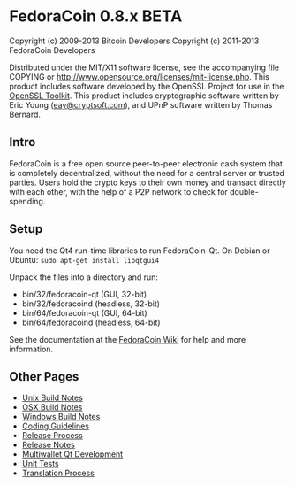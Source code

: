 FedoraCoin 0.8.x BETA
====================

Copyright (c) 2009-2013 Bitcoin Developers
Copyright (c) 2011-2013 FedoraCoin Developers

Distributed under the MIT/X11 software license, see the accompanying
file COPYING or http://www.opensource.org/licenses/mit-license.php.
This product includes software developed by the OpenSSL Project for use in the [OpenSSL Toolkit](http://www.openssl.org/). This product includes
cryptographic software written by Eric Young ([eay@cryptsoft.com](mailto:eay@cryptsoft.com)), and UPnP software written by Thomas Bernard.


Intro
---------------------
FedoraCoin is a free open source peer-to-peer electronic cash system that is
completely decentralized, without the need for a central server or trusted
parties.  Users hold the crypto keys to their own money and transact directly
with each other, with the help of a P2P network to check for double-spending.


Setup
---------------------
You need the Qt4 run-time libraries to run FedoraCoin-Qt. On Debian or Ubuntu:
	`sudo apt-get install libqtgui4`

Unpack the files into a directory and run:

- bin/32/fedoracoin-qt (GUI, 32-bit)
- bin/32/fedoracoind (headless, 32-bit)
- bin/64/fedoracoin-qt (GUI, 64-bit)
- bin/64/fedoracoind (headless, 64-bit)

See the documentation at the [FedoraCoin Wiki](http://fedoracoin.info)
for help and more information.


Other Pages
---------------------
- [Unix Build Notes](build-unix.md)
- [OSX Build Notes](build-osx.md)
- [Windows Build Notes](build-msw.md)
- [Coding Guidelines](coding.md)
- [Release Process](release-process.md)
- [Release Notes](release-notes.md)
- [Multiwallet Qt Development](multiwallet-qt.md)
- [Unit Tests](unit-tests.md)
- [Translation Process](translation_process.md)
